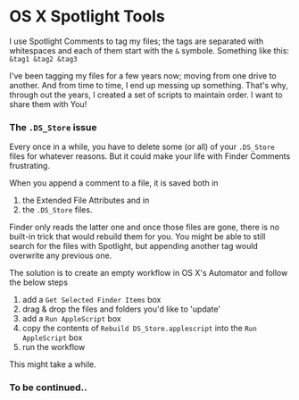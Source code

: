 # OS X Spotlight Tools


I use Spotlight Comments to tag my files; the tags are separated with whitespaces and each of them start with the ```&``` symbole. Something like this: ```&tag1 &tag2 &tag3```

I've been tagging my files for a few years now; moving from one drive to another. And from time to time, I end up messing up something. That's why, through out the years, I created a set of scripts to maintain order. I want to share them with You!


### The ```.DS_Store``` issue

Every once in a while, you have to delete some (or all) of your ```.DS_Store``` files for whatever reasons. But it could make your life with Finder Comments frustrating.

When you append a comment to a file, it is saved both in

1. the Extended File Attributes and in
2. the ```.DS_Store``` files.

Finder only reads the latter one and once those files are gone, there is no built-in trick that would rebuild them for you. You might be able to still search for the files with Spotlight, but appending another tag would overwrite any previous one.

The solution is to create an empty workflow in OS X's Automator and follow the below steps

1. add a ```Get Selected Finder Items``` box
2. drag & drop the files and folders you'd like to 'update'
3. add a ```Run AppleScript``` box
4. copy the contents of ```Rebuild DS_Store.applescript``` into the ```Run AppleScript``` box
5. run the workflow

This might take a while.


### To be continued..
